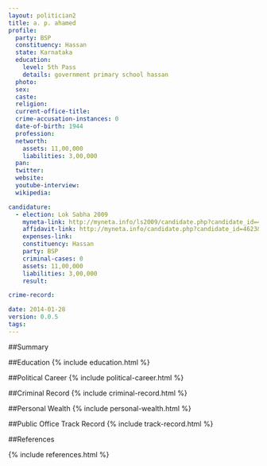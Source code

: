 ```yaml
---
layout: politician2
title: a. p. ahamed
profile: 
  party: BSP
  constituency: Hassan
  state: Karnataka
  education: 
    level: 5th Pass
    details: government primary school hassan
  photo: 
  sex: 
  caste: 
  religion: 
  current-office-title: 
  crime-accusation-instances: 0
  date-of-birth: 1944
  profession: 
  networth: 
    assets: 11,00,000
    liabilities: 3,00,000
  pan: 
  twitter: 
  website: 
  youtube-interview: 
  wikipedia: 

candidature: 
  - election: Lok Sabha 2009
    myneta-link: http://myneta.info/ls2009/candidate.php?candidate_id=4623
    affidavit-link: http://myneta.info/candidate.php?candidate_id=4623&scan=original
    expenses-link: 
    constituency: Hassan 
    party: BSP
    criminal-cases: 0
    assets: 11,00,000
    liabilities: 3,00,000
    result:  

crime-record: 

date: 2014-01-28
version: 0.0.5
tags: 
---
```

##Summary


##Education
{% include education.html %}


##Political Career
{% include political-career.html %}


##Criminal Record
{% include criminal-record.html %}


##Personal Wealth
{% include personal-wealth.html %}


##Public Office Track Record
{% include track-record.html %}


##References


{% include references.html %}